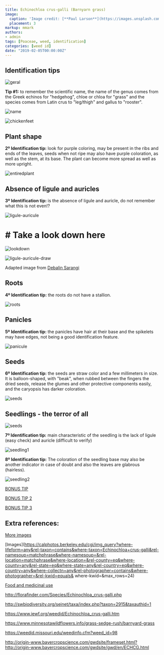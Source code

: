 ```yaml
---
title: Echinochloa crus-galli (Barnyarn grass)
image:
  caption: 'Image credit: [**Paul Larson**](https://images.unsplash.com/photo-1556124293-02846ac32ae2?ixlib=rb-1.2.1&ixid=eyJhcHBfaWQiOjEyMDd9&auto=format&fit=crop&w=1867&q=80)'
  placement: 3
markup: mmark
authors:
- admin
tags: [Poaceae, weed, identification]
categories: [weed id]
date: "2019-02-05T00:00:00Z"
---
```

## Identification tips

![geral](https://github.com/vitoranunciato/academic-kickstart/blob/master/content/pt/post/echinochloa%20crus-gali/image/geral.jpg?raw=true)

**Tip #1:** to remember the scientific name, the name of the genus comes from the Greek echinos for "hedgehog", chloe or chloa for "grass" and the species comes from Latin crus to "leg/thigh" and gallus to "rooster".

![name](https://github.com/vitoranunciato/academic-kickstart/blob/master/content/pt/post/echinochloa%20crus-gali/image/name-echinochloa.jpg?raw=true)

![chickenfeet](https://media.giphy.com/media/3ohs7JNWwPWsfIXLlC/giphy.gif)

## Plant shape

**2º Identification tip:** look for purple coloring, may be present in the ribs and ends of the leaves, seeds when not ripe may also have purple coloration, as well as the stem, at its base. The plant can become more spread as well as more upright.

![entiredplant](https://github.com/vitoranunciato/academic-kickstart/blob/master/content/pt/post/echinochloa%20crus-gali/image/echinochloa-crus-galli-hole.jpg?raw=true)

## Absence of ligule and auricles

**3º Identification tip:** is the absence of ligule and auricle, do not remember what this is not even!?

![ligule-auricule](https://github.com/vitoranunciato/academic-kickstart/blob/master/content/pt/post/echinochloa%20crus-gali/image/echinochloa-crus-galli-ligule.jpg?raw=true)

# # Take a look down here

![lookdown](https://media.giphy.com/media/h5p9DRFRddAaER6AYJ/giphy.gif)

![ligule-auricule-draw](https://github.com/vitoranunciato/academic-kickstart/blob/master/content/pt/post/echinochloa%20crus-gali/image/drawligule.png?raw=true)

Adapted image from [Debalin Sarangi](https://www.researchgate.net/publication/319508741_Identification_of_Grass_Weeds_Commonly_Found_in_Agronomic_Crops_in_Nebraska#fullTextFileContent)

## Roots
**4º Identification tip:** the roots do not have a stallion.

![roots](https://github.com/vitoranunciato/academic-kickstart/blob/master/content/pt/post/echinochloa%20crus-gali/image/roots.jpeg?raw=true)

## Panicles
**5º Identification tip:** the panicles have hair at their base and the spikelets may have edges, not being a good identification feature.

![panicule](https://github.com/vitoranunciato/academic-kickstart/blob/master/content/pt/post/echinochloa%20crus-gali/image/echinochloa-crus-galli_0831_panicule.jpg?raw=true)

## Seeds
**6º Identification tip:** the seeds are straw color and a few millimeters in size. It is balloon-shaped, with "beak", when rubbed between the fingers the dried seeds, release the glumes and other protective components easily, and the caryopsis has darker coloration.

![seeds](https://github.com/vitoranunciato/academic-kickstart/blob/master/content/pt/post/echinochloa%20crus-gali/image/5c51d303-a741-4943-abc2-d573a034c08e.jpg?raw=true)

## Seedlings - the terror of all

![seeds](https://media.giphy.com/media/7WlEkydlQEi0o/giphy.gif)

**7º Identification tip:** main characteristic of the seedling is the lack of ligule (easy check) and auricle (difficult to verify)

![seedling1](https://github.com/vitoranunciato/academic-kickstart/blob/master/content/pt/post/echinochloa%20crus-gali/image/seedling1.png?raw=true)

**8º Identification tip:** The coloration of the seedling base may also be another indicator in case of doubt and also the leaves are glabrous (hairless).

![seedling2](https://github.com/vitoranunciato/academic-kickstart/blob/master/content/pt/post/echinochloa%20crus-gali/image/seedling2.png?raw=true)

[BONUS TIP](https://www.youtube.com/watch?v=IdutwC93SiU)

[BONUS TIP 2](https://www.youtube.com/watch?v=iigt7upkiZ8)

[BONUS TIP 3](https://www.youtube.com/watch?v=k6YPxG2Hu8M)

## Extra references:
[More images](https://www.invasiveplantatlas.org/subject.html?sub=5561#images)

[Images](https://calphotos.berkeley.edu/cgi/img_query?where-lifeform=any&rel-taxon=contains&where-taxon=Echinochloa+crus-galli&rel-namesoup=matchphrase&where-namesoup=&rel-location=matchphrase&where-location=&rel-county=eq&where-county=any&rel-state=eq&where-state=any&rel-country=eq&where-country=any&where-collectn=any&rel-photographer=contains&where-photographer=&rel-kwid=equals& where-kwid=&max_rows=24)

[Food and medicinal use](https://pfaf.org/user/Plant.aspx?LatinName=Echinochloa+crus-galli)


http://florafinder.com/Species/Echinochloa_crus-galli.php

http://swbiodiversity.org/seinet/taxa/index.php?taxon=2915&taxauthid=1

https://www.iewf.org/weedid/Echinochloa_crus-galli.htm

https://www.minnesotawildflowers.info/grass-sedge-rush/barnyard-grass

https://weedid.missouri.edu/weedinfo.cfm?weed_id=98

http://origin-www.bayercropscience.com/gwdsite/frameset.html?http://origin-www.bayercropscience.com/gwdsite/gwd/en/ECHCG.html



